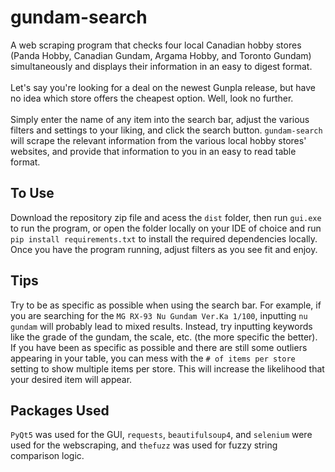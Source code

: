 # gundam-search

A web scraping program that checks four local Canadian hobby stores (Panda Hobby, Canadian Gundam, Argama Hobby, and Toronto Gundam) simultaneously and displays their information in an easy to digest format. <br><br>
Let's say you're looking for a deal on the newest Gunpla release, but have no idea which store offers the cheapest option. Well, look no further. <br><br>
Simply enter the name of any item into the search bar, adjust the various filters and settings to your liking, and click the search button. `gundam-search` will scrape the relevant information from the various local hobby stores' websites, and provide that information to you in an easy to read table format.

## To Use

Download the repository zip file and acess the `dist` folder, then run `gui.exe` to run the program, or open the folder locally on your IDE of choice and run `pip install requirements.txt` to install the required dependencies locally. Once you have the program running, adjust filters as you see fit and enjoy.

## Tips

Try to be as specific as possible when using the search bar. For example, if you are searching for the `MG RX-93 Nu Gundam Ver.Ka 1/100`, inputting `nu gundam` will probably lead to mixed results. Instead, try inputting keywords like the grade of the gundam, the scale, etc. (the more specific the better). If you have been as specific as possible and there are still some outliers appearing in your table, you can mess with the `# of items per store` setting to show multiple items per store. This will increase the likelihood that your desired item will appear.

## Packages Used

`PyQt5` was used for the GUI, `requests`, `beautifulsoup4`, and `selenium` were used for the webscraping, and `thefuzz` was used for fuzzy string comparison logic.
